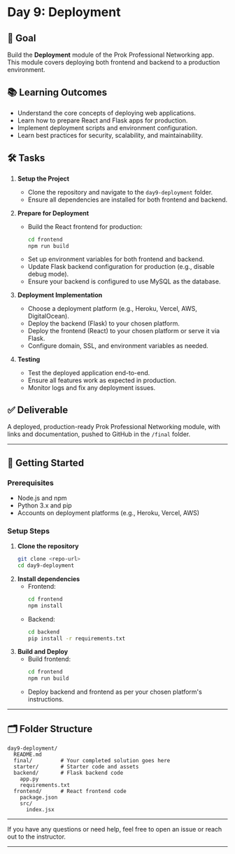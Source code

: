 # Day 9: Deployment

## 🎯 Goal

Build the **Deployment** module of the Prok Professional Networking app. This module covers deploying both frontend and backend to a production environment.

## 📚 Learning Outcomes

- Understand the core concepts of deploying web applications.
- Learn how to prepare React and Flask apps for production.
- Implement deployment scripts and environment configuration.
- Learn best practices for security, scalability, and maintainability.

## 🛠️ Tasks

1. **Setup the Project**

   - Clone the repository and navigate to the `day9-deployment` folder.
   - Ensure all dependencies are installed for both frontend and backend.

2. **Prepare for Deployment**

   - Build the React frontend for production:
     ```bash
     cd frontend
     npm run build
     ```
   - Set up environment variables for both frontend and backend.
   - Update Flask backend configuration for production (e.g., disable debug mode).
   - Ensure your backend is configured to use MySQL as the database.

3. **Deployment Implementation**

   - Choose a deployment platform (e.g., Heroku, Vercel, AWS, DigitalOcean).
   - Deploy the backend (Flask) to your chosen platform.
   - Deploy the frontend (React) to your chosen platform or serve it via Flask.
   - Configure domain, SSL, and environment variables as needed.

4. **Testing**
   - Test the deployed application end-to-end.
   - Ensure all features work as expected in production.
   - Monitor logs and fix any deployment issues.

## ✅ Deliverable

A deployed, production-ready Prok Professional Networking module, with links and documentation, pushed to GitHub in the `/final` folder.

---

## 🚀 Getting Started

### Prerequisites

- Node.js and npm
- Python 3.x and pip
- Accounts on deployment platforms (e.g., Heroku, Vercel, AWS)

### Setup Steps

1. **Clone the repository**
   ```bash
   git clone <repo-url>
   cd day9-deployment
   ```
2. **Install dependencies**
   - Frontend:
     ```bash
     cd frontend
     npm install
     ```
   - Backend:
     ```bash
     cd backend
     pip install -r requirements.txt
     ```
3. **Build and Deploy**
   - Build frontend:
     ```bash
     cd frontend
     npm run build
     ```
   - Deploy backend and frontend as per your chosen platform's instructions.

---

## 🗂️ Folder Structure

```
day9-deployment/
  README.md
  final/         # Your completed solution goes here
  starter/       # Starter code and assets
  backend/       # Flask backend code
    app.py
    requirements.txt
  frontend/      # React frontend code
    package.json
    src/
      index.jsx
```

---

If you have any questions or need help, feel free to open an issue or reach out to the instructor.

---
